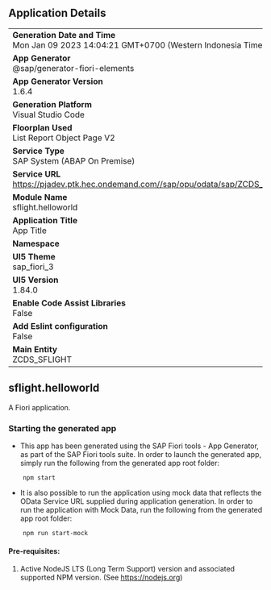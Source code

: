 ## Application Details
|               |
| ------------- |
|**Generation Date and Time**<br>Mon Jan 09 2023 14:04:21 GMT+0700 (Western Indonesia Time)|
|**App Generator**<br>@sap/generator-fiori-elements|
|**App Generator Version**<br>1.6.4|
|**Generation Platform**<br>Visual Studio Code|
|**Floorplan Used**<br>List Report Object Page V2|
|**Service Type**<br>SAP System (ABAP On Premise)|
|**Service URL**<br>https://pjadev.ptk.hec.ondemand.com//sap/opu/odata/sap/ZCDS_SFLIGHT_CDS
|**Module Name**<br>sflight.helloworld|
|**Application Title**<br>App Title|
|**Namespace**<br>|
|**UI5 Theme**<br>sap_fiori_3|
|**UI5 Version**<br>1.84.0|
|**Enable Code Assist Libraries**<br>False|
|**Add Eslint configuration**<br>False|
|**Main Entity**<br>ZCDS_SFLIGHT|

## sflight.helloworld

A Fiori application.

### Starting the generated app

-   This app has been generated using the SAP Fiori tools - App Generator, as part of the SAP Fiori tools suite.  In order to launch the generated app, simply run the following from the generated app root folder:

```
    npm start
```

- It is also possible to run the application using mock data that reflects the OData Service URL supplied during application generation.  In order to run the application with Mock Data, run the following from the generated app root folder:

```
    npm run start-mock
```

#### Pre-requisites:

1. Active NodeJS LTS (Long Term Support) version and associated supported NPM version.  (See https://nodejs.org)


